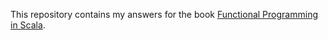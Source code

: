 This repository contains my answers for the book 
[Functional Programming in Scala](http://manning.com/bjarnason/).  
